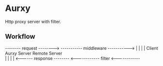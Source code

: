Aurxy
======

Http proxy server with filter.

Workflow
--------
 -------- request -------->         ----------- middleware -----------> 
|                         |        |                                  |
Client                   Aurxy Server                     Remote Server          
|                         |        |                                  |
 <------ response --------         <------------  filter <------------
